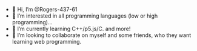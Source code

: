 - 👋 Hi, I’m @Rogers-437-61
- 👀 I’m interested in all programming languages (low or high programming)...
- 🌱 I’m currently learning C++/p5.js/C. and more!
- 💞️ I’m looking to collaborate on myself and some friends, who they want learning web programming.
